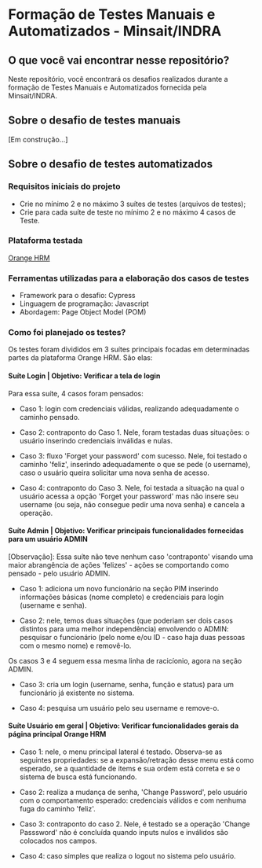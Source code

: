 # Formação de Testes Manuais e Automatizados - Minsait/INDRA

## O que você vai encontrar nesse repositório?

Neste repositório, você encontrará os desafios realizados durante a formação de Testes Manuais e Automatizados fornecida pela Minsait/INDRA.

## Sobre o desafio de testes manuais

[Em construção...]

## Sobre o desafio de testes automatizados

### Requisitos iniciais do projeto

- Crie no mínimo 2 e no máximo 3 suítes de testes (arquivos de testes);
- Crie para cada suíte de teste no mínimo 2 e no máximo 4 casos de Teste.

### Plataforma testada

[Orange HRM](https://opensource-demo.orangehrmlive.com/)

### Ferramentas utilizadas para a elaboração dos casos de testes

- Framework para o desafio: Cypress
- Linguagem de programação: Javascript
- Abordagem: Page Object Model (POM)

### Como foi planejado os testes?

Os testes foram divididos em 3 suítes principais focadas em determinadas partes da plataforma Orange HRM. São elas:

#### Suíte Login | Objetivo: Verificar a tela de login

Para essa suíte, 4 casos foram pensados:

- Caso 1: login com credenciais válidas, realizando adequadamente o caminho pensado.

- Caso 2: contraponto do Caso 1. Nele, foram testadas duas situações: o usuário inserindo credenciais inválidas e nulas.

- Caso 3: fluxo 'Forget your password' com sucesso. Nele, foi testado o caminho 'feliz', inserindo adequadamente o que se pede (o username), caso o usuário queira solicitar uma nova senha de acesso.

- Caso 4: contraponto do Caso 3. Nele, foi testada a situação na qual o usuário acessa a opção 'Forget your password' mas não insere seu username (ou seja, não consegue pedir uma nova senha) e cancela a operação.

#### Suíte Admin | Objetivo: Verificar principais funcionalidades fornecidas para um usuário ADMIN

[Observação]: Essa suíte não teve nenhum caso 'contraponto' visando uma maior abrangência de ações 'felizes' - ações se comportando como pensado - pelo usuário ADMIN.  
- Caso 1: adiciona um novo funcionário na seção PIM inserindo informações básicas (nome completo) e credenciais para login (username e senha).
 
- Caso 2: nele, temos duas situações (que poderiam ser dois casos distintos para uma melhor independência) envolvendo o ADMIN: pesquisar o funcionário (pelo nome e/ou ID - caso haja duas pessoas com o mesmo nome) e removê-lo.

Os casos 3 e 4 seguem essa mesma linha de racicíonio, agora na seção ADMIN.

- Caso 3: cria um login (username, senha, função e status) para um funcionário já existente no sistema.

- Caso 4: pesquisa um usuário pelo seu username e remove-o.

#### Suíte Usuário em geral | Objetivo: Verificar funcionalidades gerais da página principal Orange HRM

- Caso 1: nele, o menu principal lateral é testado. Observa-se as seguintes propriedades: se a expansão/retração desse menu está como esperado, se a quantidade de items e sua ordem está correta e se o sistema de busca está funcionando.

- Caso 2: realiza a mudança de senha, 'Change Password', pelo usuário com o comportamento esperado: credenciais válidos e com nenhuma fuga do caminho 'feliz'.

- Caso 3: contraponto do caso 2. Nele, é testado se a operação 'Change Passsword' não é concluída quando inputs nulos e inválidos são colocados nos campos.

- Caso 4: caso simples que realiza o logout no sistema pelo usuário.
